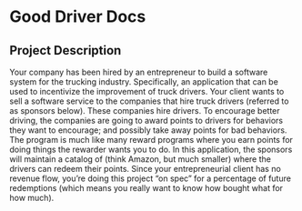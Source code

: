 # Good Driver Docs

## Project Description

Your company has been hired by an entrepreneur to build a software system for the trucking industry. Specifically, an application that can be used to incentivize the improvement of truck drivers. Your client wants to sell a software service to the companies that hire truck drivers (referred to as sponsors below). These companies hire drivers. To encourage better driving, the companies are going to award points to drivers for behaviors they want to encourage; and possibly take away points for bad behaviors. The program is much like many reward programs where you earn points for doing things the rewarder wants you to do. In this application, the sponsors will maintain a catalog of (think Amazon, but much smaller) where the drivers can redeem their points.  Since your entrepreneurial client has no revenue flow, you’re doing this project “on spec” for a percentage of future redemptions (which means you really want to know how bought what for how much).
